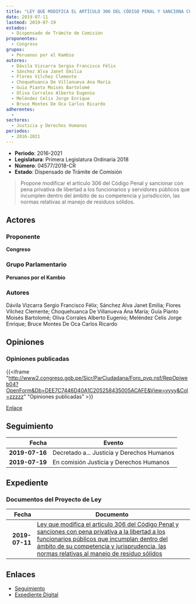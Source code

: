 ```yaml
---
title: "LEY QUE MODIFICA EL ARTÍCULO 306 DEL CÓDIGO PENAL Y SANCIONA CON PENA PRIVATIVA DE LIBERTAD A LOS FUNCIONARIOS PÚBLICOS QUE INCUMPLEN DENTRO DEL ÁMBITO DE SU COMPETENCIA Y JURISDICCIÓN, LAS NORMAS RELATIVAS AL MANEJO DE RESIDUOS SÓLIDOS"
date: 2019-07-11
lastmod: 2019-07-19
estados: 
  - Dispensado de Trámite de Comisión
proponentes: 
  - Congreso
grupos: 
  - Peruanos por el Kambio
autores: 
  - Dávila Vizcarra Sergio Francisco Félix
  - Sánchez Alva Janet Emilia
  - Flores Vílchez Clemente
  - Choquehuanca De Villanueva Ana María
  - Guía Pianto Moisés Bartolomé
  - Oliva Corrales Alberto Eugenio
  - Meléndez Celis Jorge Enrique
  - Bruce Montes De Oca Carlos Ricardo
adherentes: 
  - 
sectores: 
  - Justicia y Derechos Humanos
periodos: 
  - 2016-2021
---
```


- **Periodo**: 2016-2021
- **Legislatura**: Primera Legislatura Ordinaria 2018
- **Número**: 04577/2018-CR
- **Estado**: Dispensado de Trámite de Comisión

> Propone modificar el artículo 306 del Código Penal y sancionar con pena privativa de libertad a los funcionarios y servidores públicos que incumplen dentro del ámbito de su competencia y jurisdicción, las normas relativas al manejo de residuos sólidos.


## Actores

### Proponente

**Congreso**

### Grupo Parlamentario

**Peruanos por el Kambio**

### Autores

Dávila Vizcarra Sergio Francisco Félix; Sánchez Alva Janet Emilia; Flores Vílchez Clemente; Choquehuanca De Villanueva Ana María; Guía Pianto Moisés Bartolomé; Oliva Corrales Alberto Eugenio; Meléndez Celis Jorge Enrique; Bruce Montes De Oca Carlos Ricardo


## Opiniones

### Opiniones publicadas

{{<iframe "http://www2.congreso.gob.pe/Sicr/ParCiudadana/Foro_pvp.nsf/RepOpiweb04?OpenForm&Db=DEE7C7446D40A1C205258435005ACAFE&View=yyyy&Col=zzzzz" "Opiniones publicadas" >}}

[Enlace](http://www2.congreso.gob.pe/Sicr/ParCiudadana/Foro_pvp.nsf/RepOpiweb04?OpenForm&Db=DEE7C7446D40A1C205258435005ACAFE&View=yyyy&Col=zzzzz)

## Seguimiento

| Fecha | Evento |
|------:|--------|
| **2019-07-16** | Decretado a... Justicia y Derechos Humanos|
| **2019-07-19** | En comisión Justicia y Derechos Humanos|


## Expediente


### Documentos del Proyecto de Ley

| Fecha | Documento |
|------:|--------|
| **2019-07-11** | [Ley que modifica el articulo 306 del Código Penal y sanciones con pena privativa a la libertad a los funcionarios públicos que incumplan dentro del ámbito de su competencia y jurisprudencia, las normas relativas al manejo de residuo sólidos](http://www.leyes.congreso.gob.pe/Documentos/2016_2021/Proyectos_de_Ley_y_de_Resoluciones_Legislativas/PL0457720190711.pdf) |

## Enlaces 

- [Seguimiento](http://www2.congreso.gob.pe/Sicr/TraDocEstProc/CLProLey2016.nsf/f7fff46988ca05b1052578e100829cc7/531a401788e342d405258435007d64df?OpenDocument)
- [Expediente Digital](http://www2.congreso.gob.pe/Sicr/TraDocEstProc/CLProLey2016.nsf/f7fff46988ca05b1052578e100829cc7/531a401788e342d405258435007d64df?OpenDocument&Click=05257FB7005EB655.eb71d0cf91d8294e05256cdf006b5706/$Body/0.1C6C)
